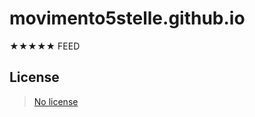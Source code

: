 # movimento5stelle.github.io
★★★★★ FEED

## License

> [No license](https://choosealicense.com/no-license/)

